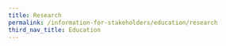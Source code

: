 ```yaml
---
title: Research
permalink: /information-for-stakeholders/education/research
third_nav_title: Education
---
```


